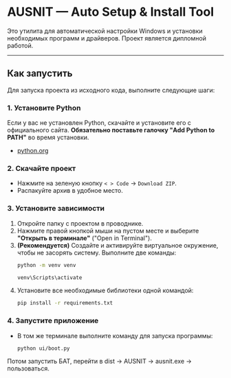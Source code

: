 # AUSNIT — Auto Setup & Install Tool

Это утилита для автоматической настройки Windows и установки необходимых программ и драйверов. Проект является дипломной работой.

---
## Как запустить

Для запуска проекта из исходного кода, выполните следующие шаги:

### **1. Установите Python**
Если у вас не установлен Python, скачайте и установите его с официального сайта. **Обязательно поставьте галочку "Add Python to PATH"** во время установки.
* [python.org](https://www.python.org/)

### **2. Скачайте проект**
* Нажмите на зеленую кнопку `< > Code` -> `Download ZIP`.
* Распакуйте архив в удобное место.

### **3. Установите зависимости**
1.  Откройте папку с проектом в проводнике.
2.  Нажмите правой кнопкой мыши на пустом месте и выберите **"Открыть в терминале"** ("Open in Terminal").
3.  **(Рекомендуется)** Создайте и активируйте виртуальное окружение, чтобы не засорять систему. Выполните две команды:
    ```bash
    python -m venv venv
    ```
    ```bash
    venv\Scripts\activate
    ```
4.  Установите все необходимые библиотеки одной командой:
    ```bash
    pip install -r requirements.txt
    ```

### **4. Запустите приложение**
* В том же терминале выполните команду для запуска программы:
    ```bash
    python ui/boot.py
    ```

Потом запустить БАТ, перейти в dist -> AUSNIT -> ausnit.exe -> пользоваться.
